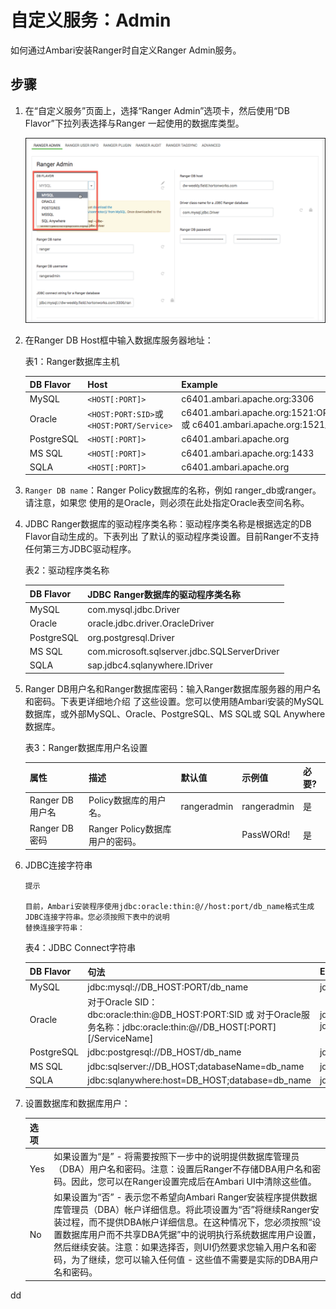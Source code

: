 自定义服务：Admin
================================================================================
如何通过Ambari安装Ranger时自定义Ranger Admin服务。

## 步骤
1. 在“自定义服务”页面上，选择“Ranger Admin”选项卡，然后使用“DB Flavor”下拉列表选择与Ranger
一起使用的数据库类型。

    ![选择数据库](img/4.png)

2. 在Ranger DB Host框中输入数据库服务器地址：

    表1：Ranger数据库主机

    | DB Flavor | Host | Example |
    | :------------- | :------------- | :------------ |
    | MySQL | `<HOST[:PORT]>` | c6401.ambari.apache.org:3306 |
    | Oracle | `<HOST:PORT:SID>`或`<HOST:PORT/Service>` | c6401.ambari.apache.org:1521:ORCL 或 c6401.ambari.apache.org:1521/XE |
    | PostgreSQL | `<HOST[:PORT]>` | c6401.ambari.apache.org |
    | MS SQL | `<HOST[:PORT]>` | c6401.ambari.apache.org:1433 |
    | SQLA | `<HOST[:PORT]>` | c6401.ambari.apache.org |

3. `Ranger DB name`：Ranger Policy数据库的名称，例如 ranger_db或ranger。请注意，如果您
使用的是Oracle，则必须在此处指定Oracle表空间名称。
4. JDBC Ranger数据库的驱动程序类名称：驱动程序类名称是根据选定的DB Flavor自动生成的。下表列出
了默认的驱动程序类设置。目前Ranger不支持任何第三方JDBC驱动程序。

    表2：驱动程序类名称

    | DB Flavor | JDBC Ranger数据库的驱动程序类名称 |
    | :------------- | :------------- |
    | MySQL | com.mysql.jdbc.Driver |
    | Oracle | oracle.jdbc.driver.OracleDriver |
    | PostgreSQL | org.postgresql.Driver |
    | MS SQL | com.microsoft.sqlserver.jdbc.SQLServerDriver |
    | SQLA | sap.jdbc4.sqlanywhere.IDriver |

5. Ranger DB用户名和Ranger数据库密码：输入Ranger数据库服务器的用户名和密码。下表更详细地介绍
了这些设置。您可以使用随Ambari安装的MySQL数据库，或外部MySQL、Oracle、PostgreSQL、MS SQL或
SQL Anywhere数据库。

    表3：Ranger数据库用户名设置

    | 属性 | 描述 | 默认值 | 示例值 | 必要? |
    | :-------- | :------- | :------ | :------ | :------ |
    | Ranger DB用户名 | Policy数据库的用户名。 | rangeradmin | rangeradmin | 是 |
    | Ranger DB密码 | Ranger Policy数据库用户的密码。 |  | PassWORd! | 是 |

6. JDBC连接字符串

    ```
    提示  

    目前，Ambari安装程序使用jdbc:oracle:thin:@//host:port/db_name格式生成JDBC连接字符串。您必须按照下表中的说明
    替换连接字符串：
    ```
    表4：JDBC Connect字符串

    | DB Flavor | 句法 | Example Value |
    | :------------- | :------------- | :------------ |
    | MySQL | jdbc:mysql://DB_HOST:PORT/db_name | jdbc:mysql://c6401.ambari.apache.org:3306/ranger_db |
    | Oracle | 对于Oracle SID：dbc:oracle:thin:@DB_HOST:PORT:SID 或 对于Oracle服务名称：jdbc:oracle:thin:@//DB_HOST[:PORT][/ServiceName] | jdbc:oracle:thin:@c6401.ambari.apache.org:1521:ORCL 或 jdbc:oracle:thin:@//c6401.ambari.apache.org:1521/XE |
    | PostgreSQL | jdbc:postgresql://DB_HOST/db_name | jdbc:postgresql://c6401.ambari.apache.org:5432/ranger_db |
    | MS SQL | jdbc:sqlserver://DB_HOST;databaseName=db_name | jdbc:sqlserver://c6401.ambari.apache.org:1433;databaseName=ranger_db |
    | SQLA | jdbc:sqlanywhere:host=DB_HOST;database=db_name | jdbc:sqlanywhere:host=c6401.ambari.apache.org:2638;database |

7. 设置数据库和数据库用户：

    | 选项 |  |
    | :------------- | :------------- |
    | Yes | 如果设置为“是” - 将需要按照下一步中的说明提供数据库管理员（DBA）用户名和密码。注意：设置后Ranger不存储DBA用户名和密码。因此，您可以在Ranger设置完成后在Ambari UI中清除这些值。 |
    | No | 如果设置为“否” - 表示您不希望向Ambari Ranger安装程序提供数据库管理员（DBA）帐户详细信息。将此项设置为“否”将继续Ranger安装过程，而不提供DBA帐户详细信息。在这种情况下，您必须按照“设置数据库用户而不共享DBA凭据”中的说明执行系统数据库用户设置，然后继续安装。注意：如果选择否，则UI仍然要求您输入用户名和密码，为了继续，您可以输入任何值 - 这些值不需要是实际的DBA用户名和密码。 |





























dd
